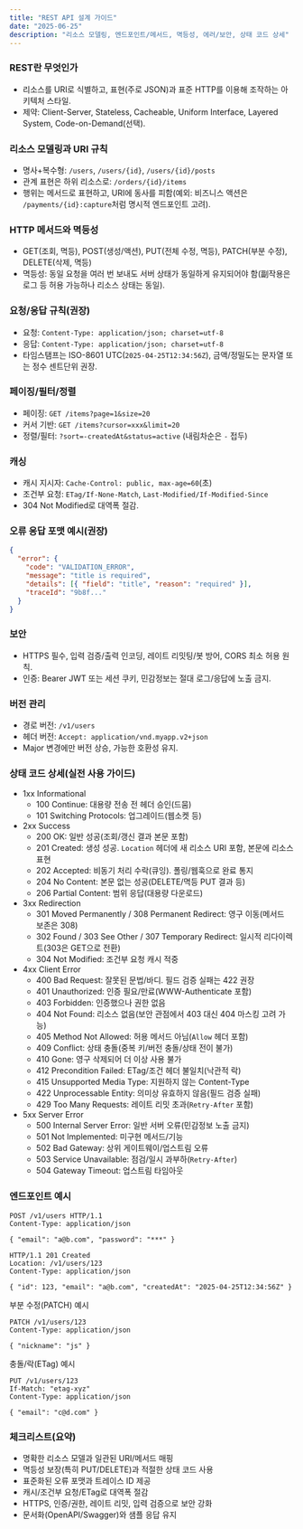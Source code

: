 ```yaml
---
title: "REST API 설계 가이드"
date: "2025-06-25"
description: "리소스 모델링, 엔드포인트/메서드, 멱등성, 에러/보안, 상태 코드 상세"
---
```


### REST란 무엇인가

- 리소스를 URI로 식별하고, 표현(주로 JSON)과 표준 HTTP를 이용해 조작하는 아키텍처 스타일.
- 제약: Client-Server, Stateless, Cacheable, Uniform Interface, Layered System, Code-on-Demand(선택).

### 리소스 모델링과 URI 규칙

- 명사+복수형: `/users`, `/users/{id}`, `/users/{id}/posts`
- 관계 표현은 하위 리소스로: `/orders/{id}/items`
- 행위는 메서드로 표현하고, URI에 동사를 피함(예외: 비즈니스 액션은 `/payments/{id}:capture`처럼 명시적 엔드포인트 고려).

### HTTP 메서드와 멱등성

- GET(조회, 멱등), POST(생성/액션), PUT(전체 수정, 멱등), PATCH(부분 수정), DELETE(삭제, 멱등)
- 멱등성: 동일 요청을 여러 번 보내도 서버 상태가 동일하게 유지되어야 함(副작용은 로그 등 허용 가능하나 리소스 상태는 동일).

### 요청/응답 규칙(권장)

- 요청: `Content-Type: application/json; charset=utf-8`
- 응답: `Content-Type: application/json; charset=utf-8`
- 타임스탬프는 ISO-8601 UTC(`2025-04-25T12:34:56Z`), 금액/정밀도는 문자열 또는 정수 센트단위 권장.

### 페이징/필터/정렬

- 페이징: `GET /items?page=1&size=20`
- 커서 기반: `GET /items?cursor=xxx&limit=20`
- 정렬/필터: `?sort=-createdAt&status=active` (내림차순은 `-` 접두)

### 캐싱

- 캐시 지시자: `Cache-Control: public, max-age=60`(초)
- 조건부 요청: `ETag/If-None-Match`, `Last-Modified/If-Modified-Since`
- 304 Not Modified로 대역폭 절감.

### 오류 응답 포맷 예시(권장)

```json
{
  "error": {
    "code": "VALIDATION_ERROR",
    "message": "title is required",
    "details": [{ "field": "title", "reason": "required" }],
    "traceId": "9b8f..."
  }
}
```

### 보안

- HTTPS 필수, 입력 검증/출력 인코딩, 레이트 리밋팅/봇 방어, CORS 최소 허용 원칙.
- 인증: Bearer JWT 또는 세션 쿠키, 민감정보는 절대 로그/응답에 노출 금지.

### 버전 관리

- 경로 버전: `/v1/users`
- 헤더 버전: `Accept: application/vnd.myapp.v2+json`
- Major 변경에만 버전 상승, 가능한 호환성 유지.

### 상태 코드 상세(실전 사용 가이드)

- 1xx Informational
  - 100 Continue: 대용량 전송 전 헤더 승인(드뭄)
  - 101 Switching Protocols: 업그레이드(웹소켓 등)
- 2xx Success
  - 200 OK: 일반 성공(조회/갱신 결과 본문 포함)
  - 201 Created: 생성 성공. `Location` 헤더에 새 리소스 URI 포함, 본문에 리소스 표현
  - 202 Accepted: 비동기 처리 수락(큐잉). 폴링/웹훅으로 완료 통지
  - 204 No Content: 본문 없는 성공(DELETE/멱등 PUT 결과 등)
  - 206 Partial Content: 범위 응답(대용량 다운로드)
- 3xx Redirection
  - 301 Moved Permanently / 308 Permanent Redirect: 영구 이동(메서드 보존은 308)
  - 302 Found / 303 See Other / 307 Temporary Redirect: 일시적 리다이렉트(303은 GET으로 전환)
  - 304 Not Modified: 조건부 요청 캐시 적중
- 4xx Client Error
  - 400 Bad Request: 잘못된 문법/바디. 필드 검증 실패는 422 권장
  - 401 Unauthorized: 인증 필요/만료(WWW-Authenticate 포함)
  - 403 Forbidden: 인증했으나 권한 없음
  - 404 Not Found: 리소스 없음(보안 관점에서 403 대신 404 마스킹 고려 가능)
  - 405 Method Not Allowed: 허용 메서드 아님(`Allow` 헤더 포함)
  - 409 Conflict: 상태 충돌(중복 키/버전 충돌/상태 전이 불가)
  - 410 Gone: 영구 삭제되어 더 이상 사용 불가
  - 412 Precondition Failed: ETag/조건 헤더 불일치(낙관적 락)
  - 415 Unsupported Media Type: 지원하지 않는 Content-Type
  - 422 Unprocessable Entity: 의미상 유효하지 않음(필드 검증 실패)
  - 429 Too Many Requests: 레이트 리밋 초과(`Retry-After` 포함)
- 5xx Server Error
  - 500 Internal Server Error: 일반 서버 오류(민감정보 노출 금지)
  - 501 Not Implemented: 미구현 메서드/기능
  - 502 Bad Gateway: 상위 게이트웨이/업스트림 오류
  - 503 Service Unavailable: 점검/일시 과부하(`Retry-After`)
  - 504 Gateway Timeout: 업스트림 타임아웃

### 엔드포인트 예시

```http
POST /v1/users HTTP/1.1
Content-Type: application/json

{ "email": "a@b.com", "password": "***" }
```

```http
HTTP/1.1 201 Created
Location: /v1/users/123
Content-Type: application/json

{ "id": 123, "email": "a@b.com", "createdAt": "2025-04-25T12:34:56Z" }
```

부분 수정(PATCH) 예시

```http
PATCH /v1/users/123
Content-Type: application/json

{ "nickname": "js" }
```

충돌/락(ETag) 예시

```http
PUT /v1/users/123
If-Match: "etag-xyz"
Content-Type: application/json

{ "email": "c@d.com" }
```

### 체크리스트(요약)

- 명확한 리소스 모델과 일관된 URI/메서드 매핑
- 멱등성 보장(특히 PUT/DELETE)과 적절한 상태 코드 사용
- 표준화된 오류 포맷과 트레이스 ID 제공
- 캐시/조건부 요청/ETag로 대역폭 절감
- HTTPS, 인증/권한, 레이트 리밋, 입력 검증으로 보안 강화
- 문서화(OpenAPI/Swagger)와 샘플 응답 유지
